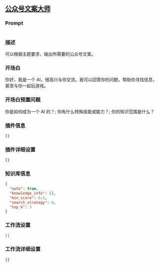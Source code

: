 
## [公众号文案大师](https://www.coze.cn/store/bot/7340938920320041014)
### Prompt
```md

```
### 描述
可以根据主题要求，输出所需要的公众号文案。
### 开场白
你好，我是一个 AI，很高兴与你交流。我可以回答你的问题，帮助你寻找信息，甚至与你一起玩游戏。
### 开场白预置问题
你是如何成为一个 AI 的？;
你有什么特殊技能或能力？;
你的知识范围是什么？
### 插件信息
```json
{}
```
### 插件详细设置
```json
{}
```
### 知识库信息
```json
{
  "auto": true,
  "knowledge_info": [],
  "min_score": 0.5,
  "search_strategy": 0,
  "top_k": 3
}
```
### 工作流设置
```json
[]
```
### 工作流详细设置
```json
{}
```
